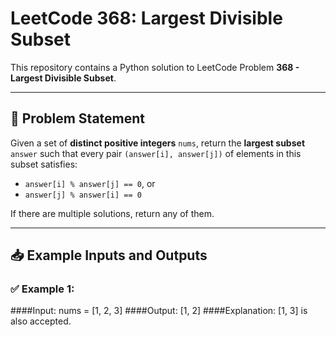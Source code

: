 # LeetCode 368: Largest Divisible Subset

This repository contains a Python solution to LeetCode Problem **368 - Largest Divisible Subset**.

---

## 🔢 Problem Statement

Given a set of **distinct positive integers** `nums`, return the **largest subset** `answer` such that every pair `(answer[i], answer[j])` of elements in this subset satisfies:

- `answer[i] % answer[j] == 0`, or  
- `answer[j] % answer[i] == 0`

If there are multiple solutions, return any of them.

---

## 📥 Example Inputs and Outputs

### ✅ Example 1:
####Input: nums = [1, 2, 3] 
####Output: [1, 2] 
####Explanation: [1, 3] is also accepted.
